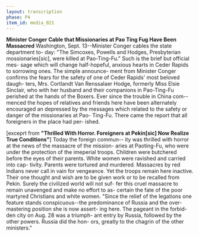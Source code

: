 ```yaml
---
layout: transcription
phase: P4
item_id: media_021
---
```


**Minister Conger Cable that Missionaries at Pao Ting Fug Have Been Massacred**
Washington, Sept. 13--Minister Conger cables the state department to-
day:
"The Simcoxes, Powells and Hodges, Presbyterian mossionaries\[sic\], were killed
at Pao-Ting-Fu." 
Such is the brief but official mes-
sage which will change half-hopeful,
anxious hearts in Ceder Rapids to
sorrowing ones. The simple announce-
ment from Minister Conger confirms
the fears for the safety of one of 
Ceder Rapids' most beloved daugh-
ters, Mrs. Cortlandt Van Renssalaer 
Hodge, formerly Miss Elsie Sinclair,
who with her husband and their
companions in Pao-Ting-Fu perished
at the hands of the Boxers. Ever
since the trouble in China com--
menced the hopes of relatives and 
friends here have been alternately
encouraged an depressed by the
messages which related to the safety
or danger of the missionaries at Pao-
Ting-Fu. There came the report that
all foreigners in the place had per-
ished. 



[exceprt from **"Thrilled With Horror. Foreigners at Pekin\[sic\] Now Realize True Conditions"**]
Today the foreign commun--
ity was thrilled with horror at the 
news of the massacre of the mission-
aries at Paoting-Fu, who were under
the protection of the imeperial troops.
Children were butchered before the
eyes of their parents. White women
were ravished and carried into cap-
tivity. Parents were tortured and 
murdered. Massacres by red Indians
never call in vain for vengeance. Yet
the troops remain here inactive. Their
one thought and wish are to be given
work or to be recalled from Pekin.
Surely the civilized world will not suf-
fer this cruel massacre to remain
unavenged and make no effort to as-
certain the fate of the poor martyred
Christians and white women.
"Since the relief of the legations
one feature stands conspicuous--the
predominance of Russia and the over-
mastering position she is now assert-
ing here. The pageant in the forbid-
den city on Aug. 28 was a triumph-
ant entry by Russia, followed by the
other powers. Russia did the hon-
ors, greatly to the chagrin of the
other ministers."